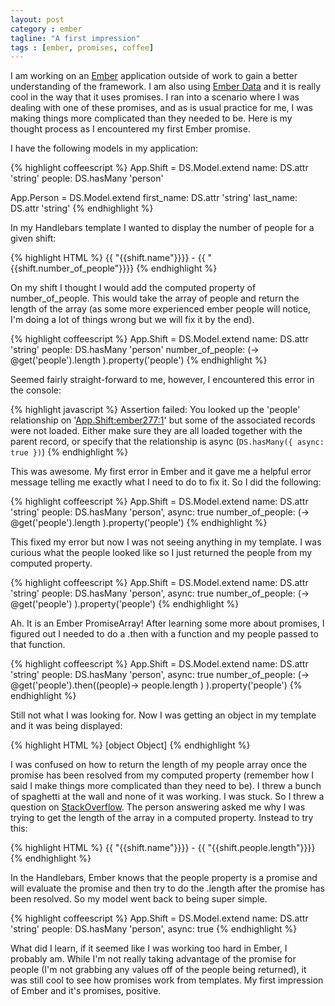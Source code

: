 ```yaml
---
layout: post
category : ember
tagline: "A first impression"
tags : [ember, promises, coffee]
---
```


I am working on an [Ember](emberjs.com) application outside of work to gain a
better understanding of the framework. I am also using [Ember
Data](https://github.com/emberjs/data) and it is really cool in the way that it
uses promises. I ran into a scenario where I was dealing with one of these
promises, and as is usual practice for me, I was making things more complicated
than they needed to be. Here is my thought process as I encountered my first
Ember promise.

I have the following models in my application:

{% highlight coffeescript %}
App.Shift = DS.Model.extend
  name: DS.attr 'string'
  people: DS.hasMany 'person'

App.Person = DS.Model.extend
  first_name: DS.attr 'string'
  last_name: DS.attr 'string'
{% endhighlight %}

In my Handlebars template I wanted to display the number of people for a given
shift:

{% highlight HTML %}
  {{ "{{shift.name"}}}} - {{ "{{shift.number_of_people"}}}}
{% endhighlight %}

On my shift I thought I would add the computed property of number_of_people.
This would take the array of people and return the length of the array (as some
more experienced ember people will notice, I'm doing a lot of things wrong but
we will fix it by the end).

{% highlight coffeescript %}
App.Shift = DS.Model.extend
  name: DS.attr 'string'
  people: DS.hasMany 'person'
  number_of_people: (->
    @get('people').length
  ).property('people')
{% endhighlight %}

Seemed fairly straight-forward to me, however, I encountered this error in the
console:


{% highlight javascript %}
  Assertion failed: You looked up the 'people' relationship on
  '<App.Shift:ember277:1>' but some of the associated records were not
  loaded. Either make sure they are all loaded together with the parent record,
  or specify that the relationship is async (`DS.hasMany({ async: true })`)
{% endhighlight %}

This was awesome. My first error in Ember and it gave me a helpful error
message telling me exactly what I need to do to fix it. So I did the following:

{% highlight coffeescript %}
App.Shift = DS.Model.extend
  name: DS.attr 'string'
  people: DS.hasMany 'person', async: true
  number_of_people: (->
    @get('people').length
  ).property('people')
{% endhighlight %}

This fixed my error but now I was not seeing anything in my template. I was
curious what the people looked like so I just returned the people from my
computed property.

{% highlight coffeescript %}
App.Shift = DS.Model.extend
  name: DS.attr 'string'
  people: DS.hasMany 'person', async: true
  number_of_people: (->
    @get('people')
  ).property('people')
{% endhighlight %}

Ah. It is an Ember PromiseArray! After learning some more about promises, I
figured out I needed to do a .then with a function and my people passed to that
function.

{% highlight coffeescript %}
App.Shift = DS.Model.extend
  name: DS.attr 'string'
  people: DS.hasMany 'person', async: true
  number_of_people: (->
    @get('people').then((people)->
      people.length
    )
  ).property('people')
{% endhighlight %}

Still not what I was looking for. Now I was getting an object in my template
and it was being displayed:

{% highlight HTML %}
  [object Object]
{% endhighlight %}

I was confused on how to return the length of my people array once the promise
has been resolved from my computed property (remember how I said I make things
more complicated than they need to be). I threw a bunch of spaghetti at the
wall and none of it was working. I was stuck. So I threw a question on
[StackOverflow](http://www.stackoverflow.com). The person answering asked me
why I was trying to get the length of the array in a computed property. Instead
to try this:

{% highlight HTML %}
  {{ "{{shift.name"}}}} - {{ "{{shift.people.length"}}}}
{% endhighlight %}

In the Handlebars, Ember knows that the people property is a promise and will
evaluate the promise and then try to do the .length after the promise has been
resolved. So my model went back to being super simple.

{% highlight coffeescript %}
App.Shift = DS.Model.extend
  name: DS.attr 'string'
  people: DS.hasMany 'person', async: true
{% endhighlight %}

What did I learn, if it seemed like I was working too hard in Ember, I probably
am. While I'm not really taking advantage of the promise for people (I'm not
grabbing any values off of the people being returned), it was still cool to see
how promises work from templates. My first impression of Ember and it's
promises, positive.
